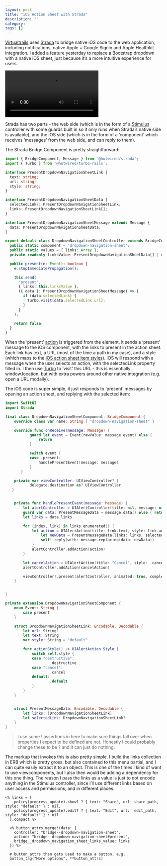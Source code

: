```yaml
---
layout: post
title: "iOS Action Sheet with Strada"
description: ""
category:
tags: []
---
```


[Virtualtrails](https://virtualtrails.app) uses [Strada](https://strada.hotwired.dev/) to bridge native iOS code to the web application, including notifications, native Apple + Google Signin and Apple Healthkit integration. I added a feature yesterday to replace a Bootstrap dropdown with a native iOS sheet, just because it’s a more intuitive experience for users.

<video src="/img/posts/sheet.mp4"></video>

Strada has two parts - the web side (which is in the form of a [Stimulus](https://stimulus.hotwired.dev/) controller with some guards built in so it only runs when Strada’s native side is available), and the iOS side (which is in the form of a ‘component’ which receives ‘messages’ from the web side, and can reply to them).

The Strada Bridge Component is pretty straightforward:

```typescript
import { BridgeComponent, Message } from '@hotwired/strada';
import { Turbo } from '@hotwired/turbo-rails';

interface PresentDropdownNavigationSheetLink {
  text: string;
  url: string;
  style: string;
}

interface PresentDropdownNavigationSheetData {
  selectedLink?: PresentDropdownNavigationSheetLink;
  links: PresentDropdownNavigationSheetLink[];
}

interface PresentDropdownNavigationSheetMessage extends Message {
  data: PresentDropdownNavigationSheetData;
}

export default class DropdownNavigationSheetController extends BridgeComponent {
  public static component = 'dropdown-navigation-sheet';
  public static values = { links: Array };
  private readonly linksValue: PresentDropdownNavigationSheetData[] | undefined;

  public present(e: Event): boolean {
    e.stopImmediatePropagation();

    this.send(
      'present',
      { links: this.linksValue },
      ({ data }: PresentDropdownNavigationSheetMessage) => {
        if (data.selectedLink) {
          Turbo.visit(data.selectedLink.url);
        }
      }
    );

    return false;
  }
}
```

When the ‘present’ [action](https://stimulus.hotwired.dev/reference/actions) is triggered from the element, it sends a ‘present’ message to the iOS component, with the links to present in the action sheet. Each link has text, a URL (most of the time a path in my case), and a style (which maps to the [iOS action sheet item styles](https://developer.apple.com/documentation/uikit/uialertaction/style)).
iOS will respond with a message when the user selects an action, with the selectedLink property filled in. I then use [Turbo](https://turbo.hotwired.dev/) to ‘visit’ this URL  - this is essentially window.location, but with extra powers around other native integration (e.g. open a URL modally).

The iOS code is super simple, it just responds to ‘present’ messages by opening an action sheet, and replying with the selected item:

```swift
import SwiftUI
import Strada

final class DropdownNavigationSheetComponent: BridgeComponent {
    override class var name: String { "dropdown-navigation-sheet" }

    override func onReceive(message: Message) {
           guard let event = Event(rawValue: message.event) else {
               return
           }

           switch event {
           case .present:
               handlePresentEvent(message: message)
           }
       }

    private var viewController: UIViewController? {
           delegate.destination as? UIViewController
   }


    private func handlePresentEvent(message: Message) {
        let alertController = UIAlertController(title: nil, message: nil, preferredStyle: .actionSheet)
        guard var data: PresentMessageData = message.data() else { return }
        let links = data.links

        for (index, link) in links.enumerated() {
            let action = UIAlertAction(title: link.text, style: link.actionStyle()) { [weak self] _ in
                let newData = PresentMessageData(links: links, selectedLink: links[index])
                self!.reply(with: message.replacing(data: newData))
            }
            alertController.addAction(action)
        }

        let cancelAction = UIAlertAction(title: "Cancel", style: .cancel, handler: nil)
        alertController.addAction(cancelAction)

        viewController!.present(alertController, animated: true, completion: nil)
    }


}

private extension DropdownNavigationSheetComponent {
    enum Event: String {
        case present
    }

    struct DropdownNavigationSheetLink: Encodable, Decodable {
        let url: String?
        let text: String
        var style: String = "default"

        func actionStyle() -> UIAlertAction.Style {
            switch self.style {
            case "destructive":
                    .destructive
            case "cancel":
                    .cancel
            default:
                    .default
            }
        }
    }


    struct PresentMessageData: Encodable, Decodable {
        let links: [DropdownNavigationSheetLink]
        let selectedLink: DropdownNavigationSheetLink?
    }
}
```

> I use some ! assertions in here to make sure things fall over when properties I expect to be defined are not. Honestly I could probably change these to be ? and it can just do nothing.


The markup that invokes this is also pretty simple. I build the links collection in ERB which is pretty gross, but also contained to this menu partial, and I can quite easily extract it to an object. This is one of the times I kind of want to use viewcomponents, but I also then would be adding a dependency for this one thing. The reason I pass the links as a value is just to not encode anything in the Stimulus controller, since I’ll use different links based on user access and permissions, and in different places.

```erb
<% links = [
    policy(progress_update).show? ? { text: "Share", url: share_path, style: "default" } : nil,
    policy(progress_update).edit? ? { text: "Edit", url:  edit_path, style: "default" } : nil
  ].compact %>

  <% button_attrs.merge!(data: {
    controller: "bridge--dropdown-navigation-sheet",
    action: "bridge--dropdown-navigation-sheet#present",
    bridge__dropdown_navigation_sheet_links_value: links
  }) %>

  # button_attrs then gets used to make a button, e.g.
  button_tag("More options", **button_attrs)
```




